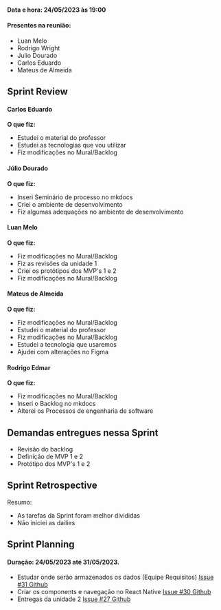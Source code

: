#### Data e hora: 24/05/2023 às 19:00
#### Presentes na reunião:

- Luan Melo
- Rodrigo Wright
- Julio Dourado
- Carlos Eduardo
- Mateus de Almeida
    
## Sprint Review
#### Carlos Eduardo
**O que fiz:**
- Estudei o material do professor
- Estudei as tecnologias que vou utilizar
- Fiz modificações no Mural/Backlog


#### Júlio Dourado
**O que fiz:**
- Inseri Seminário de processo no mkdocs
- Criei o ambiente de desenvolvimento
- Fiz algumas adequações no ambiente de desenvolvimento

  

#### Luan Melo
**O que fiz:**
- Fiz modificações no Mural/Backlog
- Fiz as revisões da unidade 1
- Criei os protótipos dos MVP's 1 e 2
- Fiz modificações no Mural/Backlog


#### Mateus de Almeida
**O que fiz:**
- Fiz modificações no Mural/Backlog
- Estudei o material do professor
- Fiz modificações no Mural/Backlog
- Estudei a tecnologia que usaremos
- Ajudei com alterações no Figma

#### Rodrigo Edmar
**O que fiz:**
- Fiz modificações no Mural/Backlog
- Inseri o Backlog no mkdocs
- Alterei os Processos de engenharia de software


## Demandas entregues nessa Sprint

- Revisão do backlog
- Definição de MVP 1 e 2
- Protótipo dos MVP's 1 e 2


## Sprint Retrospective 

Resumo:
- As tarefas da Sprint foram melhor divididas
- Não iniciei as dailies


## Sprint Planning

#### Duração: 24/05/2023 até 31/05/2023.

- Estudar onde serão armazenados os dados (Equipe Requisitos) [Issue #31 Github](https://github.com/mdsreq-fga-unb/2023.1-Remediario/issues/31)
- Criar os components e navegação no React Native [Issue #30 Github](https://github.com/mdsreq-fga-unb/2023.1-Remediario/issues/30)
- Entregas da unidade 2 [Issue #27 Github](https://github.com/mdsreq-fga-unb/2023.1-Remediario/issues/27)
